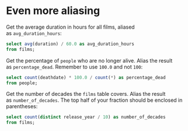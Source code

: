 # Even more aliasing

Get the average duration in hours for all films, aliased as `avg_duration_hours`:
```sql
select avg(duration) / 60.0 as avg_duration_hours
from films;
```

Get the percentage of `people` who are no longer alive. Alias the result as `percentage_dead`. Remember to use `100.0` and not `100`:
```sql
select count(deathdate) * 100.0 / count(*) as percentage_dead
from people;
```

Get the number of decades the `films` table covers. Alias the result as `number_of_decades`. The top half of your fraction should be enclosed in parentheses:
```sql
select count(distinct release_year / 10) as number_of_decades
from films;
```
